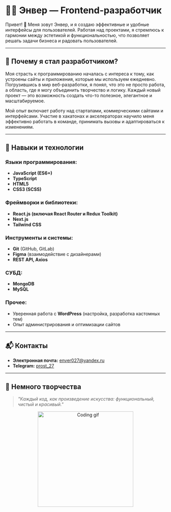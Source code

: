 # 👨‍💻 Энвер — Frontend-разработчик  

Привет! 👋 Меня зовут Энвер, и я создаю эффективные и удобные интерфейсы для пользователей. Работая над проектами, я стремлюсь к гармонии между эстетикой и функциональностью, что позволяет решать задачи бизнеса и радовать пользователей.

---

## 🚀 Почему я стал разработчиком?  

Моя страсть к программированию началась с интереса к тому, как устроены сайты и приложения, которые мы используем ежедневно. Погрузившись в мир веб-разработки, я понял, что это не просто работа, а область, где я могу объединить творчество и логику. Каждый новый проект — это возможность создать что-то полезное, элегантное и масштабируемое.  

Мой опыт включает работу над стартапами, коммерческими сайтами и интерфейсами. Участие в хакатонах и акселераторах научило меня эффективно работать в команде, принимать вызовы и адаптироваться к изменениям.  

---

## 🔧 Навыки и технологии  

### Языки программирования:
- **JavaScript (ES6+)**
- **TypeScript**
- **HTML5**
- **CSS3 (SCSS)**

### Фреймворки и библиотеки:
- **React.js (включая React Router и Redux Toolkit)**  
- **Next.js**  
- **Tailwind CSS**  

### Инструменты и системы:
- **Git** (GitHub, GitLab)  
- **Figma** (взаимодействие с дизайнерами)  
- **REST API, Axios**  

### СУБД:
- **MongoDB**  
- **MySQL**  

### Прочее:
- Уверенная работа с **WordPress** (настройка, разработка кастомных тем)  
- Опыт администрирования и оптимизации сайтов  

---

## 📬 Контакты  

- **Электронная почта:** [enver027@yandex.ru](mailto:enver027@yandex.ru)  
- **Telegram:** [prost_27](#)  

---

## 🎨 Немного творчества  

> *"Каждый код, как произведение искусства: функциональный, чистый и красивый."*  

<p align="center">
  <img src="https://media.giphy.com/media/xT9IgzoKnwFNmISR8I/giphy.gif" width="300" alt="Coding gif">
</p>

